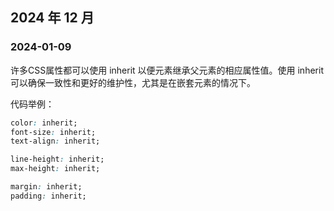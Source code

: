 ## 2024 年 12 月

### 2024-01-09

许多CSS属性都可以使用 inherit 以便元素继承父元素的相应属性值。使用 inherit 可以确保一致性和更好的维护性，尤其是在嵌套元素的情况下。

代码举例：

```css
color: inherit;
font-size: inherit;
text-align: inherit;

line-height: inherit;
max-height: inherit;

margin: inherit;
padding: inherit;
```


